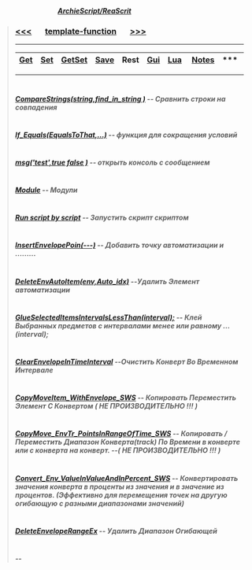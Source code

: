 ##### &nbsp;&nbsp;&nbsp;&nbsp;&nbsp;&nbsp;&nbsp;&nbsp;&nbsp;&nbsp;&nbsp;&nbsp;&nbsp;&nbsp;&nbsp;&nbsp;&nbsp;&nbsp;&nbsp;&nbsp;&nbsp;&nbsp;&nbsp;&nbsp;&nbsp;&nbsp;&nbsp;&nbsp;&nbsp;&nbsp;&nbsp;&nbsp;&nbsp;&nbsp;&nbsp;&nbsp;&nbsp;&nbsp;&nbsp;&nbsp;&nbsp;&nbsp;&nbsp;&nbsp;&nbsp;&nbsp;&nbsp;&nbsp;&nbsp;&nbsp;&nbsp;&nbsp;&nbsp;&nbsp;&nbsp;&nbsp;&nbsp;&nbsp;&nbsp;&nbsp;&nbsp;&nbsp;&nbsp;&nbsp;&nbsp;&nbsp;&nbsp;&nbsp;&nbsp;&nbsp;&nbsp;&nbsp;&nbsp;&nbsp;&nbsp;&nbsp;&nbsp;&nbsp;&nbsp;&nbsp;&nbsp;&nbsp;&nbsp;&nbsp;&nbsp;&nbsp;&nbsp;&nbsp;&nbsp;&nbsp;&nbsp;&nbsp;&nbsp;&nbsp;&nbsp;&nbsp;&nbsp;&nbsp;&nbsp;&nbsp;&nbsp;&nbsp;&nbsp;&nbsp;&nbsp;&nbsp;&nbsp;&nbsp;&nbsp;&nbsp;&nbsp;&nbsp;&nbsp;&nbsp;&nbsp;&nbsp;&nbsp;&nbsp;&nbsp;&nbsp;&nbsp;&nbsp;&nbsp;&nbsp;&nbsp;&nbsp;&nbsp;&nbsp;&nbsp;&nbsp;&nbsp;&nbsp;&nbsp;&nbsp;&nbsp;&nbsp;&nbsp;&nbsp;&nbsp;&nbsp;&nbsp;&nbsp;&nbsp;&nbsp;&nbsp;&nbsp;&nbsp;&nbsp;&nbsp;&nbsp;&nbsp;&nbsp;&nbsp;&nbsp;&nbsp;&nbsp;&nbsp;&nbsp;&nbsp;&nbsp;&nbsp;&nbsp;&nbsp;&nbsp;&nbsp;&nbsp;&nbsp;&nbsp;&nbsp;&nbsp;&nbsp;&nbsp;&nbsp;&nbsp;&nbsp;&nbsp;&nbsp;&nbsp;&nbsp;&nbsp;&nbsp;&nbsp;&nbsp;&nbsp;&nbsp;&nbsp;&nbsp;&nbsp;&nbsp;&nbsp;[***ArchieScript/ReaScrit***](https://github.com/ArchieScript/Archie_ReaScripts)


>### [<<<](https://github.com/ArchieScript/template-function/tree/master/template-function/Save#archiescriptreascrit)                              &nbsp;&nbsp;&nbsp;&nbsp;&nbsp;                                                                                                    [template-function](https://github.com/ArchieScript/template-function#archiescriptreascrit)                                                    &nbsp;&nbsp;&nbsp;&nbsp;&nbsp;                                                                                                    [>>>](https://github.com/ArchieScript/template-function/tree/master/template-function/Gui#archiescriptreascrit)
>-------------------------------------------
>
>
>[Get](https://github.com/ArchieScript/template-function/tree/master/template-function/Get)         |                                    [Set](https://github.com/ArchieScript/template-function/tree/master/template-function/Set)         |                                    [GetSet](https://github.com/ArchieScript/template-function/tree/master/template-function/GetSet)   |                                    [Save](https://github.com/ArchieScript/template-function/tree/master/template-function/Save)       |                                     Rest                                                                                              |                                    [Gui](https://github.com/ArchieScript/template-function/tree/master/template-function/Gui)         |                                    [Lua](https://github.com/ArchieScript/template-function/tree/master/template-function/Lua)         |                                [Notes](https://github.com/ArchieScript/template-function/tree/master/template-function/_Notes) | *** | *** |
> ------|-------|-------|------|-------|-------|------|-------|------|------                
>-------------------- 
>
>
>
>
>
>
>
>
>
>#
>##### [CompareStrings(string,find_in_string )](https://github.com/ArchieScript/template-function/blob/master/template-function/Rest/CompareStrings.lua) -- Сравнить строки на совпадения
>#
>##### [If_Equals(EqualsToThat,...)](https://github.com/ArchieScript/template-function/blob/master/template-function/Rest/If_Equals.lua) -- функция для сокращения условий  
>#
>##### [msg('test',true false )](https://github.com/ArchieScript/template-function/blob/master/template-function/Rest/msg.lua) -- открыть консоль с сообщением
>#
>##### [Module](https://github.com/ArchieScript/template-function/blob/master/template-function/Rest/Module.lua) --  Модули
>#
>##### [Run script by script](https://github.com/ArchieScript/template-function/blob/master/template-function/Rest/Run%20script%20by%20script.lua) -- Запустить скрипт скриптом
>#
>##### [InsertEnvelopePoin(---)](https://github.com/ArchieScript/template-function/blob/master/template-function/Rest/Envelope_Point.lua) -- Добавить точку автоматизации и .........
>#
>##### [DeleteEnvAutoItem(env,Auto_idx)](https://github.com/ArchieScript/template-function/blob/master/template-function/Rest/DeleteEnvAutoItem.lua) --Удалить Элемент автоматизации
>#
>##### [GlueSelectedItemsIntervalsLessThan(interval);](https://github.com/ArchieScript/template-function/blob/master/template-function/Rest/GlueSelectedItemsIntervalsLessThan.lua) -- Клей Выбранных предметов с интервалами менее или равному ...(interval);
>#
>##### [ClearEnvelopeInTimeInterval](https://github.com/ArchieScript/template-function/blob/master/template-function/Rest/ClearEnvelopeInTimeInterval.lua) --Очистить Конверт Во Временном Интервале
>#
>##### [CopyMoveItem_WithEnvelope_SWS](https://github.com/ArchieScript/template-function/blob/master/template-function/Rest/CopyMoveItem_WithEnvelope_SWS.lua) -- Копировать Переместить Элемент С Конвертом  ( НЕ ПРОИЗВОДИТЕЛЬНО !!! )
>#
>##### [CopyMove_EnvTr_PointsInRangeOfTime_SWS](https://github.com/ArchieScript/template-function/blob/master/template-function/Rest/CopyMove_EnvTr_PointsInRangeOfTime_SWS.lua) -- Копировать / Переместить Диапазон Конверта(track) По Времени в конверте или с конверта на конверт. --( НЕ ПРОИЗВОДИТЕЛЬНО !!! )
>#
>##### [Convert_Env_ValueInValueAndInPercent_SWS](https://github.com/ArchieScript/template-function/blob/master/template-function/Rest/Convert_Env_ValueInValueAndInPercent_SWS.lua) -- Конвертировать значения конверта в проценты из значения и в значение из процентов. (Эффективно для перемещения точек на другую огибающую с разными диапазонами значений)
>#
>##### [DeleteEnvelopeRangeEx](https://github.com/ArchieScript/template-function/blob/master/template-function/Rest/DeleteEnvelopeRangeEx.lua) -- Удалить Диапазон Огибающей
>#
>##### []() --
>#
>#
>#
>#
>#
>#  
>#
>#
>#
>#
>#
>#
>#
>#
>#
>#
>#
>#


 
